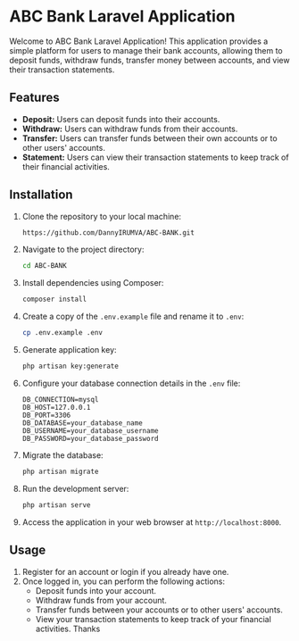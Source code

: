 # ABC Bank Laravel Application

Welcome to ABC Bank Laravel Application! This application provides a simple platform for users to manage their bank accounts, allowing them to deposit funds, withdraw funds, transfer money between accounts, and view their transaction statements.

## Features

- **Deposit:** Users can deposit funds into their accounts.
- **Withdraw:** Users can withdraw funds from their accounts.
- **Transfer:** Users can transfer funds between their own accounts or to other users' accounts.
- **Statement:** Users can view their transaction statements to keep track of their financial activities.

## Installation

1. Clone the repository to your local machine:

    ```bash
    https://github.com/DannyIRUMVA/ABC-BANK.git
    ```

2. Navigate to the project directory:

    ```bash
    cd ABC-BANK
    ```

3. Install dependencies using Composer:

    ```bash
    composer install
    ```

4. Create a copy of the `.env.example` file and rename it to `.env`:

    ```bash
    cp .env.example .env
    ```

5. Generate application key:

    ```bash
    php artisan key:generate
    ```

6. Configure your database connection details in the `.env` file:

    ```plaintext
    DB_CONNECTION=mysql
    DB_HOST=127.0.0.1
    DB_PORT=3306
    DB_DATABASE=your_database_name
    DB_USERNAME=your_database_username
    DB_PASSWORD=your_database_password
    ```

7. Migrate the database:

    ```bash
    php artisan migrate
    ```

8. Run the development server:

    ```bash
    php artisan serve
    ```

9. Access the application in your web browser at `http://localhost:8000`.

## Usage

1. Register for an account or login if you already have one.
2. Once logged in, you can perform the following actions:
   - Deposit funds into your account.
   - Withdraw funds from your account.
   - Transfer funds between your accounts or to other users' accounts.
   - View your transaction statements to keep track of your financial activities.
Thanks
